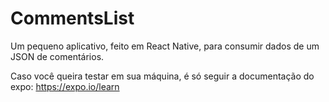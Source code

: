 # CommentsList

Um pequeno aplicativo, feito em React Native, para consumir dados de um JSON de comentários.

Caso você queira testar em sua máquina, é só seguir a documentação do expo: https://expo.io/learn
